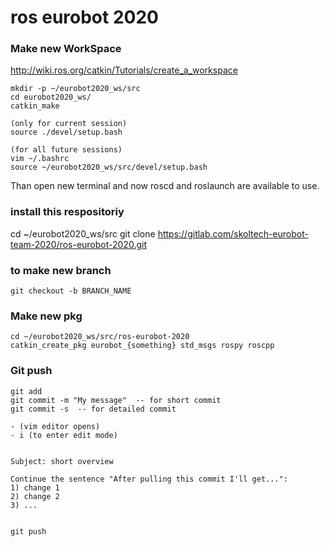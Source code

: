 # ros eurobot 2020

### Make new WorkSpace

http://wiki.ros.org/catkin/Tutorials/create_a_workspace

    mkdir -p ~/eurobot2020_ws/src
    cd eurobot2020_ws/
    catkin_make
    
    (only for current session)
    source ./devel/setup.bash

    (for all future sessions)
    vim ~/.bashrc
    source ~/eurobot2020_ws/src/devel/setup.bash

Than open new terminal and now roscd and roslaunch are available to use.

### install this respositoriy 
cd ~/eurobot2020_ws/src
git clone https://gitlab.com/skoltech-eurobot-team-2020/ros-eurobot-2020.git

### to make new branch
```
git checkout -b BRANCH_NAME
```

### Make new pkg 
```
cd ~/eurobot2020_ws/src/ros-eurobot-2020
catkin_create_pkg eurobot_{something} std_msgs rospy roscpp
```

### Git push
```
git add
git commit -m "My message"  -- for short commit
git commit -s  -- for detailed commit

- (vim editor opens)
- i (to enter edit mode)


Subject: short overview

Continue the sentence "After pulling this commit I'll get...":
1) change 1
2) change 2
3) ...


git push
```
